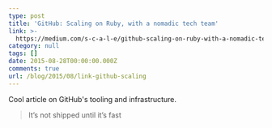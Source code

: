 ```yaml
---
type: post
title: 'GitHub: Scaling on Ruby, with a nomadic tech team'
link: >-
  https://medium.com/s-c-a-l-e/github-scaling-on-ruby-with-a-nomadic-tech-team-4db562b96dcd
category: null
tags: []
date: 2015-08-28T00:00:00.000Z
comments: true
url: /blog/2015/08/link-github-scaling
---
```


Cool article on GitHub's tooling and infrastructure.

> It’s not shipped until it’s fast

